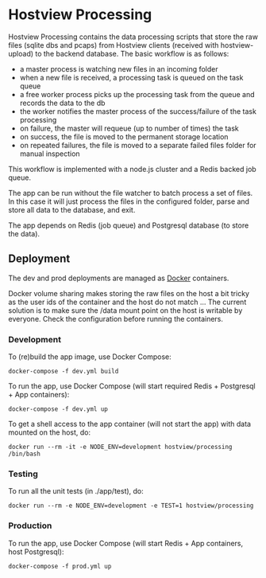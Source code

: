 # Hostview Processing

Hostview Processing contains the data processing scripts that store the raw files (sqlite dbs and pcaps) from Hostview clients (received with hostview-upload) to the backend database. The basic workflow is as follows:

* a master process is watching new files in an incoming folder
* when a new file is received, a processing task is queued on the task queue
* a free worker process picks up the processing task from the queue and records the data to the db
* the worker notifies the master process of the success/failure of the task processing
* on failure, the master will requeue (up to number of times) the task
* on success, the file is moved to the permanent storage location
* on repeated failures, the file is moved to a separate failed files folder for manual inspection

This workflow is implemented with a node.js cluster and a Redis backed job queue.

The app can be run without the file watcher to batch process a set of files. In this case it will just process the files in the configured folder, parse and store all data to the database, and exit.

The app depends on Redis (job queue) and Postgresql database (to store the data).


## Deployment

The dev and prod deployments are managed as [Docker](https://www.docker.com/) containers.

Docker volume sharing makes storing the raw files on the host a bit tricky as the user ids of the container and the host do not match ... The current solution is to make sure the /data mount point on the host is writable by everyone. Check the configuration before running the containers.


### Development

To (re)build the app image, use Docker Compose:

    docker-compose -f dev.yml build

To run the app, use Docker Compose (will start required Redis + Postgresql + App containers):

    docker-compose -f dev.yml up
 
To get a shell access to the app container (will not start the app) with data mounted on the host, do:

    docker run --rm -it -e NODE_ENV=development hostview/processing /bin/bash


### Testing

To run all the unit tests (in ./app/test), do:

    docker run --rm -e NODE_ENV=development -e TEST=1 hostview/processing


### Production

To run the app, use Docker Compose (will start Redis + App containers, host Postgresql):

    docker-compose -f prod.yml up
